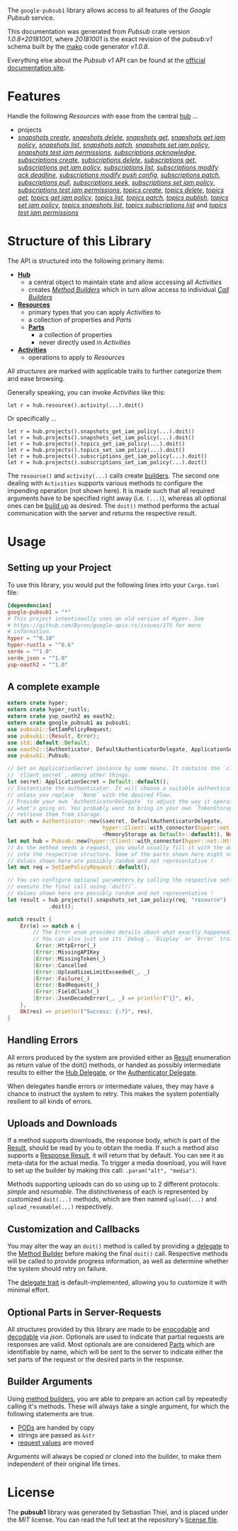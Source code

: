 <!---
DO NOT EDIT !
This file was generated automatically from 'src/mako/api/README.md.mako'
DO NOT EDIT !
-->
The `google-pubsub1` library allows access to all features of the *Google Pubsub* service.

This documentation was generated from *Pubsub* crate version *1.0.8+20181001*, where *20181001* is the exact revision of the *pubsub:v1* schema built by the [mako](http://www.makotemplates.org/) code generator *v1.0.8*.

Everything else about the *Pubsub* *v1* API can be found at the
[official documentation site](https://cloud.google.com/pubsub/docs).
# Features

Handle the following *Resources* with ease from the central [hub](https://docs.rs/google-pubsub1/1.0.8+20181001/google_pubsub1/struct.Pubsub.html) ... 

* projects
 * [*snapshots create*](https://docs.rs/google-pubsub1/1.0.8+20181001/google_pubsub1/struct.ProjectSnapshotCreateCall.html), [*snapshots delete*](https://docs.rs/google-pubsub1/1.0.8+20181001/google_pubsub1/struct.ProjectSnapshotDeleteCall.html), [*snapshots get*](https://docs.rs/google-pubsub1/1.0.8+20181001/google_pubsub1/struct.ProjectSnapshotGetCall.html), [*snapshots get iam policy*](https://docs.rs/google-pubsub1/1.0.8+20181001/google_pubsub1/struct.ProjectSnapshotGetIamPolicyCall.html), [*snapshots list*](https://docs.rs/google-pubsub1/1.0.8+20181001/google_pubsub1/struct.ProjectSnapshotListCall.html), [*snapshots patch*](https://docs.rs/google-pubsub1/1.0.8+20181001/google_pubsub1/struct.ProjectSnapshotPatchCall.html), [*snapshots set iam policy*](https://docs.rs/google-pubsub1/1.0.8+20181001/google_pubsub1/struct.ProjectSnapshotSetIamPolicyCall.html), [*snapshots test iam permissions*](https://docs.rs/google-pubsub1/1.0.8+20181001/google_pubsub1/struct.ProjectSnapshotTestIamPermissionCall.html), [*subscriptions acknowledge*](https://docs.rs/google-pubsub1/1.0.8+20181001/google_pubsub1/struct.ProjectSubscriptionAcknowledgeCall.html), [*subscriptions create*](https://docs.rs/google-pubsub1/1.0.8+20181001/google_pubsub1/struct.ProjectSubscriptionCreateCall.html), [*subscriptions delete*](https://docs.rs/google-pubsub1/1.0.8+20181001/google_pubsub1/struct.ProjectSubscriptionDeleteCall.html), [*subscriptions get*](https://docs.rs/google-pubsub1/1.0.8+20181001/google_pubsub1/struct.ProjectSubscriptionGetCall.html), [*subscriptions get iam policy*](https://docs.rs/google-pubsub1/1.0.8+20181001/google_pubsub1/struct.ProjectSubscriptionGetIamPolicyCall.html), [*subscriptions list*](https://docs.rs/google-pubsub1/1.0.8+20181001/google_pubsub1/struct.ProjectSubscriptionListCall.html), [*subscriptions modify ack deadline*](https://docs.rs/google-pubsub1/1.0.8+20181001/google_pubsub1/struct.ProjectSubscriptionModifyAckDeadlineCall.html), [*subscriptions modify push config*](https://docs.rs/google-pubsub1/1.0.8+20181001/google_pubsub1/struct.ProjectSubscriptionModifyPushConfigCall.html), [*subscriptions patch*](https://docs.rs/google-pubsub1/1.0.8+20181001/google_pubsub1/struct.ProjectSubscriptionPatchCall.html), [*subscriptions pull*](https://docs.rs/google-pubsub1/1.0.8+20181001/google_pubsub1/struct.ProjectSubscriptionPullCall.html), [*subscriptions seek*](https://docs.rs/google-pubsub1/1.0.8+20181001/google_pubsub1/struct.ProjectSubscriptionSeekCall.html), [*subscriptions set iam policy*](https://docs.rs/google-pubsub1/1.0.8+20181001/google_pubsub1/struct.ProjectSubscriptionSetIamPolicyCall.html), [*subscriptions test iam permissions*](https://docs.rs/google-pubsub1/1.0.8+20181001/google_pubsub1/struct.ProjectSubscriptionTestIamPermissionCall.html), [*topics create*](https://docs.rs/google-pubsub1/1.0.8+20181001/google_pubsub1/struct.ProjectTopicCreateCall.html), [*topics delete*](https://docs.rs/google-pubsub1/1.0.8+20181001/google_pubsub1/struct.ProjectTopicDeleteCall.html), [*topics get*](https://docs.rs/google-pubsub1/1.0.8+20181001/google_pubsub1/struct.ProjectTopicGetCall.html), [*topics get iam policy*](https://docs.rs/google-pubsub1/1.0.8+20181001/google_pubsub1/struct.ProjectTopicGetIamPolicyCall.html), [*topics list*](https://docs.rs/google-pubsub1/1.0.8+20181001/google_pubsub1/struct.ProjectTopicListCall.html), [*topics patch*](https://docs.rs/google-pubsub1/1.0.8+20181001/google_pubsub1/struct.ProjectTopicPatchCall.html), [*topics publish*](https://docs.rs/google-pubsub1/1.0.8+20181001/google_pubsub1/struct.ProjectTopicPublishCall.html), [*topics set iam policy*](https://docs.rs/google-pubsub1/1.0.8+20181001/google_pubsub1/struct.ProjectTopicSetIamPolicyCall.html), [*topics snapshots list*](https://docs.rs/google-pubsub1/1.0.8+20181001/google_pubsub1/struct.ProjectTopicSnapshotListCall.html), [*topics subscriptions list*](https://docs.rs/google-pubsub1/1.0.8+20181001/google_pubsub1/struct.ProjectTopicSubscriptionListCall.html) and [*topics test iam permissions*](https://docs.rs/google-pubsub1/1.0.8+20181001/google_pubsub1/struct.ProjectTopicTestIamPermissionCall.html)




# Structure of this Library

The API is structured into the following primary items:

* **[Hub](https://docs.rs/google-pubsub1/1.0.8+20181001/google_pubsub1/struct.Pubsub.html)**
    * a central object to maintain state and allow accessing all *Activities*
    * creates [*Method Builders*](https://docs.rs/google-pubsub1/1.0.8+20181001/google_pubsub1/trait.MethodsBuilder.html) which in turn
      allow access to individual [*Call Builders*](https://docs.rs/google-pubsub1/1.0.8+20181001/google_pubsub1/trait.CallBuilder.html)
* **[Resources](https://docs.rs/google-pubsub1/1.0.8+20181001/google_pubsub1/trait.Resource.html)**
    * primary types that you can apply *Activities* to
    * a collection of properties and *Parts*
    * **[Parts](https://docs.rs/google-pubsub1/1.0.8+20181001/google_pubsub1/trait.Part.html)**
        * a collection of properties
        * never directly used in *Activities*
* **[Activities](https://docs.rs/google-pubsub1/1.0.8+20181001/google_pubsub1/trait.CallBuilder.html)**
    * operations to apply to *Resources*

All *structures* are marked with applicable traits to further categorize them and ease browsing.

Generally speaking, you can invoke *Activities* like this:

```Rust,ignore
let r = hub.resource().activity(...).doit()
```

Or specifically ...

```ignore
let r = hub.projects().snapshots_get_iam_policy(...).doit()
let r = hub.projects().snapshots_set_iam_policy(...).doit()
let r = hub.projects().topics_get_iam_policy(...).doit()
let r = hub.projects().topics_set_iam_policy(...).doit()
let r = hub.projects().subscriptions_get_iam_policy(...).doit()
let r = hub.projects().subscriptions_set_iam_policy(...).doit()
```

The `resource()` and `activity(...)` calls create [builders][builder-pattern]. The second one dealing with `Activities` 
supports various methods to configure the impending operation (not shown here). It is made such that all required arguments have to be 
specified right away (i.e. `(...)`), whereas all optional ones can be [build up][builder-pattern] as desired.
The `doit()` method performs the actual communication with the server and returns the respective result.

# Usage

## Setting up your Project

To use this library, you would put the following lines into your `Cargo.toml` file:

```toml
[dependencies]
google-pubsub1 = "*"
# This project intentionally uses an old version of Hyper. See
# https://github.com/Byron/google-apis-rs/issues/173 for more
# information.
hyper = "^0.10"
hyper-rustls = "^0.6"
serde = "^1.0"
serde_json = "^1.0"
yup-oauth2 = "^1.0"
```

## A complete example

```Rust
extern crate hyper;
extern crate hyper_rustls;
extern crate yup_oauth2 as oauth2;
extern crate google_pubsub1 as pubsub1;
use pubsub1::SetIamPolicyRequest;
use pubsub1::{Result, Error};
use std::default::Default;
use oauth2::{Authenticator, DefaultAuthenticatorDelegate, ApplicationSecret, MemoryStorage};
use pubsub1::Pubsub;

// Get an ApplicationSecret instance by some means. It contains the `client_id` and 
// `client_secret`, among other things.
let secret: ApplicationSecret = Default::default();
// Instantiate the authenticator. It will choose a suitable authentication flow for you, 
// unless you replace  `None` with the desired Flow.
// Provide your own `AuthenticatorDelegate` to adjust the way it operates and get feedback about 
// what's going on. You probably want to bring in your own `TokenStorage` to persist tokens and
// retrieve them from storage.
let auth = Authenticator::new(&secret, DefaultAuthenticatorDelegate,
                              hyper::Client::with_connector(hyper::net::HttpsConnector::new(hyper_rustls::TlsClient::new())),
                              <MemoryStorage as Default>::default(), None);
let mut hub = Pubsub::new(hyper::Client::with_connector(hyper::net::HttpsConnector::new(hyper_rustls::TlsClient::new())), auth);
// As the method needs a request, you would usually fill it with the desired information
// into the respective structure. Some of the parts shown here might not be applicable !
// Values shown here are possibly random and not representative !
let mut req = SetIamPolicyRequest::default();

// You can configure optional parameters by calling the respective setters at will, and
// execute the final call using `doit()`.
// Values shown here are possibly random and not representative !
let result = hub.projects().snapshots_set_iam_policy(req, "resource")
             .doit();

match result {
    Err(e) => match e {
        // The Error enum provides details about what exactly happened.
        // You can also just use its `Debug`, `Display` or `Error` traits
         Error::HttpError(_)
        |Error::MissingAPIKey
        |Error::MissingToken(_)
        |Error::Cancelled
        |Error::UploadSizeLimitExceeded(_, _)
        |Error::Failure(_)
        |Error::BadRequest(_)
        |Error::FieldClash(_)
        |Error::JsonDecodeError(_, _) => println!("{}", e),
    },
    Ok(res) => println!("Success: {:?}", res),
}

```
## Handling Errors

All errors produced by the system are provided either as [Result](https://docs.rs/google-pubsub1/1.0.8+20181001/google_pubsub1/enum.Result.html) enumeration as return value of 
the doit() methods, or handed as possibly intermediate results to either the 
[Hub Delegate](https://docs.rs/google-pubsub1/1.0.8+20181001/google_pubsub1/trait.Delegate.html), or the [Authenticator Delegate](https://docs.rs/yup-oauth2/*/yup_oauth2/trait.AuthenticatorDelegate.html).

When delegates handle errors or intermediate values, they may have a chance to instruct the system to retry. This 
makes the system potentially resilient to all kinds of errors.

## Uploads and Downloads
If a method supports downloads, the response body, which is part of the [Result](https://docs.rs/google-pubsub1/1.0.8+20181001/google_pubsub1/enum.Result.html), should be
read by you to obtain the media.
If such a method also supports a [Response Result](https://docs.rs/google-pubsub1/1.0.8+20181001/google_pubsub1/trait.ResponseResult.html), it will return that by default.
You can see it as meta-data for the actual media. To trigger a media download, you will have to set up the builder by making
this call: `.param("alt", "media")`.

Methods supporting uploads can do so using up to 2 different protocols: 
*simple* and *resumable*. The distinctiveness of each is represented by customized 
`doit(...)` methods, which are then named `upload(...)` and `upload_resumable(...)` respectively.

## Customization and Callbacks

You may alter the way an `doit()` method is called by providing a [delegate](https://docs.rs/google-pubsub1/1.0.8+20181001/google_pubsub1/trait.Delegate.html) to the 
[Method Builder](https://docs.rs/google-pubsub1/1.0.8+20181001/google_pubsub1/trait.CallBuilder.html) before making the final `doit()` call. 
Respective methods will be called to provide progress information, as well as determine whether the system should 
retry on failure.

The [delegate trait](https://docs.rs/google-pubsub1/1.0.8+20181001/google_pubsub1/trait.Delegate.html) is default-implemented, allowing you to customize it with minimal effort.

## Optional Parts in Server-Requests

All structures provided by this library are made to be [enocodable](https://docs.rs/google-pubsub1/1.0.8+20181001/google_pubsub1/trait.RequestValue.html) and 
[decodable](https://docs.rs/google-pubsub1/1.0.8+20181001/google_pubsub1/trait.ResponseResult.html) via *json*. Optionals are used to indicate that partial requests are responses 
are valid.
Most optionals are are considered [Parts](https://docs.rs/google-pubsub1/1.0.8+20181001/google_pubsub1/trait.Part.html) which are identifiable by name, which will be sent to 
the server to indicate either the set parts of the request or the desired parts in the response.

## Builder Arguments

Using [method builders](https://docs.rs/google-pubsub1/1.0.8+20181001/google_pubsub1/trait.CallBuilder.html), you are able to prepare an action call by repeatedly calling it's methods.
These will always take a single argument, for which the following statements are true.

* [PODs][wiki-pod] are handed by copy
* strings are passed as `&str`
* [request values](https://docs.rs/google-pubsub1/1.0.8+20181001/google_pubsub1/trait.RequestValue.html) are moved

Arguments will always be copied or cloned into the builder, to make them independent of their original life times.

[wiki-pod]: http://en.wikipedia.org/wiki/Plain_old_data_structure
[builder-pattern]: http://en.wikipedia.org/wiki/Builder_pattern
[google-go-api]: https://github.com/google/google-api-go-client

# License
The **pubsub1** library was generated by Sebastian Thiel, and is placed 
under the *MIT* license.
You can read the full text at the repository's [license file][repo-license].

[repo-license]: https://github.com/Byron/google-apis-rsblob/master/LICENSE.md
